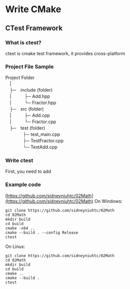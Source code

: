 # Write CMake

## CTest Framework

### What is ctest?
ctest is cmake test framework, it provides cross-platform


### Project File Sample
Project Folder  
　|　  
　├─　include (folder)  
　|　　　├─ Add.hpp  
　|　　　└─ Fractor.hpp  
　├─　src (folder)  
　|　　　├─ Add.cpp  
　|　　　└─ Fractor.cpp  
　├─　test (folder)  
　　　　├─ test_main.cpp  
　　　　├─ TestFractor.cpp  
　　　　└─ TestAdd.cpp  


### 


### Write ctest
First, you need to add 


### Example code
[https://github.com/sidneyniuhtc/02Math](https://github.com/sidneyniuhtc/02Math)
On Windows:
```
git clone https://github.com/sidneyniuhtc/02Math
cd 02Math
mkdir build
cd build
cmake -x64 ..
cmake --build . --config Release
ctest
```
On Linux:
```
git clone https://github.com/sidneyniuhtc/02Math
cd 02Math
mkdir build
cd build
cmake ..
cmake --build .
ctest
```
